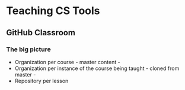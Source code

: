 # Teaching CS Tools

## GitHub Classroom

### The big picture

* Organization per course - master content - 
* Organization per instance of the course being taught - cloned from master - 
* Repository per lesson
